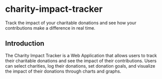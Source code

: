 # charity-impact-tracker
Track the impact of your charitable donations and see how your contributions make a difference in real time.

## Introduction

The Charity Impact Tracker is a Web Application that allows users to track their charitable donations and see the impact of their contributions. Users can select charities, log their donations, set donation goals, and visualize the impact of their donations through charts and graphs.
